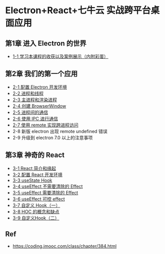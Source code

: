 # Electron+React+七牛云 实战跨平台桌面应用

## 第1章 进入 Electron 的世界

* [1-1 学习本课程的收获以及案例展示（内附彩蛋）](./ch01-01)

## 第2章 我们的第一个应用

* [2-1 配置 Electron 开发环境](./ch02-01)
*  [2-2 进程和线程](./ch02-02)
*  [2-3 主进程和渲染进程](./ch02-03)
*  [2-4 创建 BrowserWindow](./ch02-04)
*  [2-5 进程间的通信](./ch02-05)
*  [2-6 使用 IPC 进行通信](./ch02-06)
*  [2-7 使用 remote 实现跨进程访问](./ch02-07)
*  2-8 新版 electron 出现 remote undefined 错误
*  2-9 升级到 electron 7.0 以上的注意事项


## 第3章 神奇的 React


* [3-1 React 简介和缘起](./ch03-01)
* [3-2 配置 React 开发环境](./ch03-02)
* [3-3 useState Hook](./ch03-03)
* [3-4 useEffect 不需要清除的 Effect](./ch03-04/)
* [3-5 useEffect 需要清除的 Effect](./ch03-05/)
* [3-6 useEffect 可控 effect](./ch03-06/)
* [3-7 自定义 Hook（一）](./ch03-07/)
* [3-8 HOC 的概念和缺点](./ch03-08/)
* [3-9 自定义Hook（二）](./ch03-09/)


## Ref

* <https://coding.imooc.com/class/chapter/384.html>